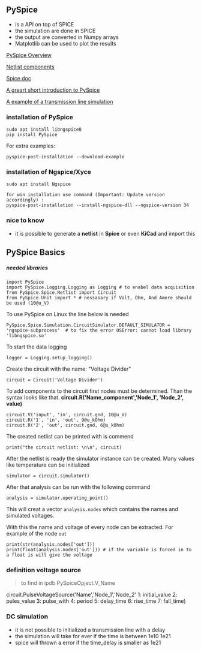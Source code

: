 
## PySpice

- is a API on top of SPICE
- the simulation are done in SPICE
- the output are converted in Numpy arrays
- Matplotlib can be used to plot the results

[PySpice Overview](https://pyspice.fabrice-salvaire.fr/releases/v1.4/)

[Netlist components](https://pyspice.fabrice-salvaire.fr/releases/v1.4/api/PySpice/Spice/Netlist.html)

[Spice doc](https://psim.powersimtech.com/hubfs/PDF%20Tutorials/Level-2%20and%20SPICE%20Model%20Simulation,%20Loss%20Calculation/SPICE-User-Manual.pdf)

[A greart short introduction to PySpice](https://www.slideshare.net/PoleSystematicParisRegion/pyparis2017-circuit-simulation-using-python-by-fabrice-salvaire)

[A example of a transmission line simulation](https://pyspice.fabrice-salvaire.fr/releases/v1.4/examples/transmission-lines/time-delay.html)



### installation of PySpice

    sudo apt install libngspice0
    pip install PySpice

For extra examples:

    pyspice-post-installation --download-example

### installation of Ngspice/Xyce

<!-- >??? -->  
<!-- > not yet found out -->
    sudo apt install Ngspice

    for win installation use command (Important: Update version accordingly) : 
    pyspice-post-installation --install-ngspice-dll --ngspice-version 34

### nice to know

- it is possible to generate a **netlist** in **Spice** or even **KiCad** and import this

## PySpice Basics

##### needed libraries

    import PySpice
    import PySpice.Logging.Logging as Logging # to enabel data acquisition
    from PySpice.Spice.Netlist import Circuit
    from PySpice.Unit import * # nessasary if Volt, Ohm, And Amere should be used (10@u_V)

To use PySpice on Linux the line below is needed

    PySpice.Spice.Simulation.CircuitSimulator.DEFAULT_SIMULATOR = 'ngspice-subprocess'  # to fix the error OSError: cannot load library 'libngspice.so'

To start the data logging

    logger = Logging.setup_logging()

Create the circuit with the name: "Voltage Divider"

    circuit = Circuit('Voltage Divider')
   
To add components to the circuit first nodes must be determined. Than the syntax looks like that. 
**circuit.R('Name_component','Node_1', 'Node_2', value)**

    circuit.V('input', 'in', circuit.gnd, 10@u_V)
    circuit.R('1', 'in', 'out', 9@u_kOhm)
    circuit.R('2', 'out', circuit.gnd, 6@u_kOhm)

The created netlist can be printed with is commend

    print("the circuit netlist: \n\n", circuit)

After the netlist is ready the simulator instance can be created. Many values like temperature can be initialized 

    simulator = circuit.simulator()

After that analysis can be run with the following command

    analysis = simulator.operating_point()

This will creat a vector `analysis.nodes` which contains the names and simulated voltages.

With this the name and voltage of every node can be extracted. For example of the node `out`

    print(str(analysis.nodes['out']))
    print(float(analysis.nodes['out'])) # if the variable is forced in to a float is will give the voltage


### definition voltage source


> to find in ipdb PySpiceOpject.V_Name

circuit.PulseVoltageSource('Name','Node_1','Node_2'
                   1: initial_value
                   2: pules_value 
                   3: pulse_with
                   4: period
                   5: delay_time
                   6: rise_time
                   7: fall_time)

### DC simulation

- it is not possible to initialized a transmission line with a delay
- the simulation will take for ever if the time is between 1e10 1e21
- spice will thrown a error if the time_delay is smaller as 1e21


